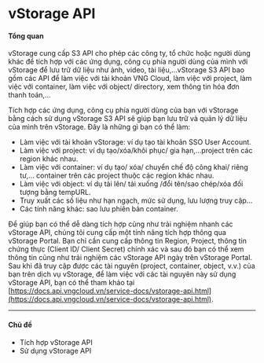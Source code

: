 # vStorage API

#### Tổng quan 

vStorage cung cấp S3 API cho phép các công ty, tổ chức hoặc người dùng khác để tích hợp với các ứng dụng, công cụ phía người dùng của mình với vStorage để lưu trữ dữ liệu như ảnh, video, tài liệu,...vStorage S3 API bao gồm các API để làm việc với tài khoản VNG Cloud, làm việc với project, làm việc với container, làm việc với object/ directory, xem thông tin hóa đơn thanh toán,...

Tích hợp các ứng dụng, công cụ phía người dùng của bạn với vStorage bằng cách sử dụng vStorage S3 API sẽ giúp bạn lưu trữ và quản lý dữ liệu của mình trên vStorage. Đây là những gì bạn có thể làm:

* Làm việc với tài khoản vStorage: ví dụ tạo tài khoản SSO User Account.
* Làm việc với project: ví dụ tạo/xóa/khôi phục/ gia hạn,...project trên các region khác nhau.
* Làm việc với container: ví dụ tạo/ xóa/ chuyển chế độ công khai/ riêng tư,... container trên các project thuộc các region khác nhau.
* Làm việc với object: ví dụ tải lên/ tải xuống /đổi tên/sao chép/xóa đối tượng bằng tempURL.
* Truy xuất các số liệu như hạn ngạch, mức sử dụng, lưu lượng truy cập…
* Các tính năng khác: sao lưu phiên bản container.

Để giúp bạn có thể dễ dàng tích hợp cũng như trải nghiệm nhanh các vStorage API, chúng tôi cung cấp một tính năng tích hợp thông qua vStorage Portal. Bạn chỉ cần cung cấp thông tin Region, Project, thông tin chứng thực (Client ID/ Client Secret) chính xác và sau đó bạn có thể xem thông tin cũng như trải nghiệm các vStorage API ngày trên vStorage Portal. Sau khi đã truy cập được các tài nguyên (project, container, object, v.v.) của bạn trên dịch vụ vStorage, để làm việc với các tài nguyên này sử dụng vStorage API, bạn có thể tham khảo tại [https://docs.api.vngcloud.vn/service-docs/vstorage-api.html](https://docs.api.vngcloud.vn/service-docs/vstorage-api.html).

***

#### Chủ đề 

* Tích hợp vStorage API
* Sử dụng vStorage API
